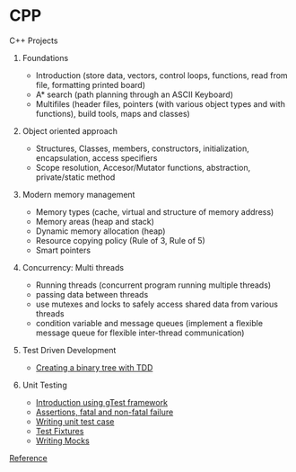 # CPP
 C++ Projects

 1) Foundations
    - Introduction (store data, vectors, control loops, functions, read from file, formatting printed board)
    - A* search (path planning through an ASCII Keyboard)
    - Multifiles (header files, pointers (with various object types and with functions), build tools, maps and classes)

 2) Object oriented approach
    - Structures, Classes, members, constructors, initialization, encapsulation, access specifiers
    - Scope resolution, Accesor/Mutator functions, abstraction, private/static method
 
 3) Modern memory management
    - Memory types (cache, virtual and structure of memory address)
    - Memory areas (heap and stack)
    - Dynamic memory allocation (heap)
    - Resource copying policy (Rule of 3, Rule of 5)
    - Smart pointers

 4) Concurrency: Multi threads
    - Running threads (concurrent program running multiple threads)
    - passing data between threads
    - use mutexes and locks to safely access shared data from various threads
    - condition variable and message queues (implement a flexible message queue for flexible inter-thread communication)

 5) Test Driven Development
    - [Creating a binary tree with TDD](https://www.youtube.com/watch?v=pkdwtRAUIkE)

 6) Unit Testing
    - [Introduction using gTest framework](https://www.youtube.com/watch?v=nbFXI9SDfbk&list=PLvWTmpiyQGNYTqDr9_BF1hPCtdCr7VHAZ&index=2)
    - [Assertions, fatal and non-fatal failure](https://www.youtube.com/watch?v=nbFXI9SDfbk&list=PLvWTmpiyQGNYTqDr9_BF1hPCtdCr7VHAZ&index=2)
    - [Writing unit test case](https://www.youtube.com/watch?v=x5_UxQ9wrH4&list=PLvWTmpiyQGNYTqDr9_BF1hPCtdCr7VHAZ&index=3)
    - [Test Fixtures](https://www.youtube.com/watch?v=d_hZGBQrXcA&list=PLvWTmpiyQGNYTqDr9_BF1hPCtdCr7VHAZ&index=4)
    - [Writing Mocks](https://www.youtube.com/watch?v=dLB2aDasVTg&list=PLvWTmpiyQGNYTqDr9_BF1hPCtdCr7VHAZ&index=5)


[Reference](https://www.udacity.com/course/c-plus-plus-nanodegree--nd213)